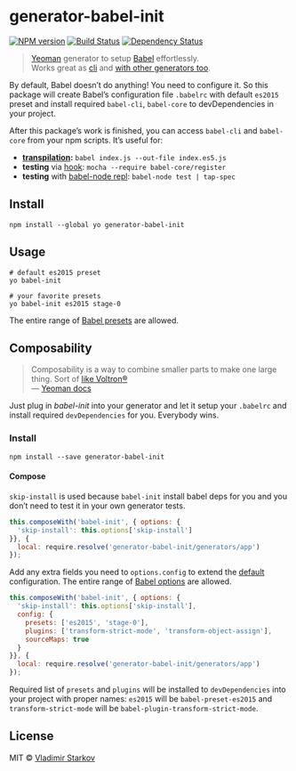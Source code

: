 # generator-babel-init

[![NPM version][npm-image]][npm-url]
[![Build Status][travis-image]][travis-url]
[![Dependency Status][depstat-image]][depstat-url]

> [Yeoman][yo] generator to setup [Babel][babel] effortlessly.  
> Works great as [cli](#usage) and [with other generators too](#composability).

By default, Babel doesn’t do anything! You need to configure it. So this package will create Babel’s configuration file `.babelrc` with default `es2015` preset and install required `babel-cli`, `babel-core` to devDependencies in your project.

After this package’s work is finished, you can access `babel-cli` and `babel-core` from your npm scripts. It’s useful for:
* **[transpilation][babel-cli]:** `babel index.js --out-file index.es5.js`
* **testing** via [hook][babel-require]: `mocha --require babel-core/register`
* **testing** with [babel-node repl][babel-node]: `babel-node test | tap-spec`

[yo]: http://yeoman.io/
[babel]: https://babeljs.io/
[babel-cli]: https://babeljs.io/docs/usage/cli/#babel
[babel-require]: https://babeljs.io/docs/setup/#babel_register
[babel-node]: https://babeljs.io/docs/usage/cli/#babel-node

## Install

    npm install --global yo generator-babel-init

## Usage

    # default es2015 preset
    yo babel-init

    # your favorite presets
    yo babel-init es2015 stage-0

The entire range of [Babel presets][babel-presets] are allowed.

[babel-presets]: http://babeljs.io/docs/plugins/#presets

## Composability

> Composability is a way to combine smaller parts to make one large thing. Sort of [like Voltron®][voltron]  
> — [Yeoman docs](http://yeoman.io/authoring/composability.html)

Just plug in _babel-init_ into your generator and let it setup your `.babelrc` and install required `devDependencies` for you. Everybody wins.

### Install

    npm install --save generator-babel-init

#### Compose

`skip-install` is used because `babel-init` install babel deps for you
and you don’t need to test it in your own generator tests.

```js
this.composeWith('babel-init', { options: {
  'skip-install': this.options['skip-install']
}}, {
  local: require.resolve('generator-babel-init/generators/app')
});
```

Add any extra fields you need to `options.config` to extend the [default][defaults] configuration. The entire range of [Babel options][babel-options] are allowed.

```js
this.composeWith('babel-init', { options: {
  'skip-install': this.options['skip-install'],
  config: {
    presets: ['es2015', 'stage-0'],
    plugins: ['transform-strict-mode', 'transform-object-assign'],
    sourceMaps: true
  }
}}, {
  local: require.resolve('generator-babel-init/generators/app')
});
```

Required list of `presets` and `plugins` will be installed to `devDependencies` into your project with proper names: `es2015` will be `babel-preset-es2015` and `transform-strict-mode` will be `babel-plugin-transform-strict-mode`.

[babel-options]: http://babeljs.io/docs/usage/options/
[defaults]: https://github.com/iamstarkov/generator-babel-init/blob/master/generators/app/templates/_babelrc
[voltron]: http://25.media.tumblr.com/tumblr_m1zllfCJV21r8gq9go11_250.gif

## License

MIT © [Vladimir Starkov](https://iamstarkov.com)

[npm-url]: https://npmjs.org/package/generator-babel-init
[npm-image]: https://img.shields.io/npm/v/generator-babel-init.svg?style=flat

[travis-url]: https://travis-ci.org/iamstarkov/generator-babel-init
[travis-image]: https://img.shields.io/travis/iamstarkov/generator-babel-init.svg?style=flat

[depstat-url]: https://david-dm.org/iamstarkov/generator-babel-init
[depstat-image]: https://david-dm.org/iamstarkov/generator-babel-init.svg?style=flat

